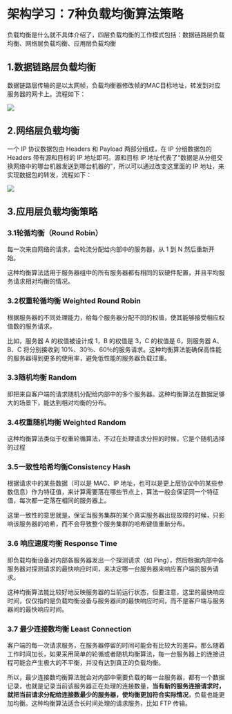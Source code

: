 # 架构学习：7种负载均衡算法策略

负载均衡是什么就不具体介绍了，四层负载均衡的工作模式包括：数据链路层负载均衡、网络层负载均衡、应用层负载均衡

## 1.数据链路层负载均衡

数据链路层传输的是以太网帧，负载均衡器修改帧的MAC目标地址，转发到对应服务器的网卡上。流程如下：

![](/Users/yuyunlong/IdeaProjects/find-next-dragon/bagu/img/负载均衡1.png)

## 2.网络层负载均衡

一个 IP 协议数据包由 Headers 和 Payload 两部分组成，在 IP 分组数据包的 Headers 带有源和目标的 IP 地址即可。源和目标 IP 地址代表了“数据是从分组交换网络中的哪台机器发送到哪台机器的”，所以可以通过改变这里面的 IP 地址，来实现数据包的转发，流程如下：

![](/Users/yuyunlong/IdeaProjects/find-next-dragon/bagu/img/负载均衡2.png)

## 3.应用层负载均衡策略

### 3.1轮循均衡（Round Robin）

每一次来自网络的请求，会轮流分配给内部中的服务器，从 1 到 N 然后重新开始。

这种均衡算法适用于服务器组中的所有服务器都有相同的软硬件配置，并且平均服务请求相对均衡的情况。

### 3.2权重轮循均衡 Weighted Round Robin

根据服务器的不同处理能力，给每个服务器分配不同的权值，使其能够接受相应权值数的服务请求。

比如，服务器 A 的权值被设计成 1，B 的权值是 3，C 的权值是 6，则服务器 A、B、C 将分别接收到 10%、30％、60％的服务请求。这种均衡算法能确保高性能的服务器得到更多的使用率，避免低性能的服务器负载过重。

### 3.3随机均衡 Random

即把来自客户端的请求随机分配给内部中的多个服务器。这种均衡算法在数据足够大的场景下，能达到相对均衡的分布。

### 3.4权重随机均衡 Weighted Random

这种均衡算法类似于权重轮循算法，不过在处理请求分担的时候，它是个随机选择的过程

### 3.5一致性哈希均衡Consistency Hash

根据请求中的某些数据（可以是 MAC、IP 地址，也可以是更上层协议中的某些参数信息）作为特征值，来计算需要落在哪些节点上，算法一般会保证同一个特征值，每次都一定落在相同的服务器上。

这里一致性的意思就是，保证当服务集群的某个真实服务器出现故障的时候，只影响该服务器的哈希，而不会导致整个服务集群的哈希键值重新分布。

### 3.6 响应速度均衡 Response Time

即负载均衡设备对内部各服务器发出一个探测请求（如 Ping），然后根据内部中各服务器对探测请求的最快响应时间，来决定哪一台服务器来响应客户端的服务请求。

这种均衡算法能比较好地反映服务器的当前运行状态，但要注意，这里的最快响应时间，仅仅指的是负载均衡设备与服务器间的最快响应时间，而不是客户端与服务器间的最快响应时间。

### 3.7 最少连接数均衡 Least Connection

客户端的每一次请求服务，在服务器停留的时间可能会有比较大的差异。那么随着工作时间加长，如果采用简单的轮循或者随机均衡算法，每一台服务器上的连接进程可能会产生极大的不平衡，并没有达到真正的负载均衡。

所以，最少连接数均衡算法就会对内部中需要负载的每一台服务器，都有一个数据记录，也就是记录当前该服务器正在处理的连接数量，**当有新的服务连接请求时，就把当前请求分配给连接数最少的服务器，使均衡更加符合实际情况**，负载也能更加均衡。这种均衡算法适合长时间处理的请求服务，比如 FTP 传输。





















